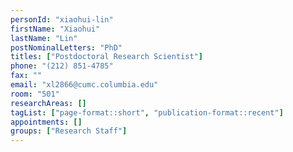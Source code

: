 ```yaml
---
personId: "xiaohui-lin"
firstName: "Xiaohui"
lastName: "Lin"
postNominalLetters: "PhD"
titles: ["Postdoctoral Research Scientist"]
phone: "(212) 851-4785"
fax: ""
email: "xl2866@cumc.columbia.edu"
room: "501"
researchAreas: []
tagList: ["page-format::short", "publication-format::recent"]
appointments: []
groups: ["Research Staff"]
---
```

